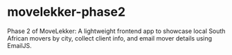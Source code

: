 # movelekker-phase2
Phase 2 of MoveLekker: A lightweight frontend app to showcase local South African movers by city, collect client info, and email mover details using EmailJS.
